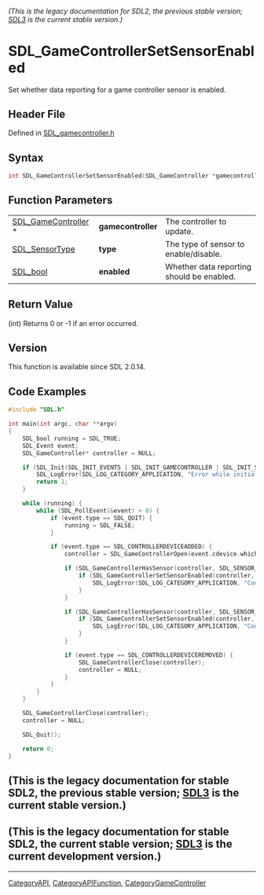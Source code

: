 ###### (This is the legacy documentation for SDL2, the previous stable version; [SDL3](https://wiki.libsdl.org/SDL3/) is the current stable version.)
# SDL_GameControllerSetSensorEnabled

Set whether data reporting for a game controller sensor is enabled.

## Header File

Defined in [SDL_gamecontroller.h](https://github.com/libsdl-org/SDL/blob/SDL2/include/SDL_gamecontroller.h)

## Syntax

```c
int SDL_GameControllerSetSensorEnabled(SDL_GameController *gamecontroller, SDL_SensorType type, SDL_bool enabled);
```

## Function Parameters

|                                            |                    |                                           |
| ------------------------------------------ | ------------------ | ----------------------------------------- |
| [SDL_GameController](SDL_GameController) * | **gamecontroller** | The controller to update.                 |
| [SDL_SensorType](SDL_SensorType)           | **type**           | The type of sensor to enable/disable.     |
| [SDL_bool](SDL_bool)                       | **enabled**        | Whether data reporting should be enabled. |

## Return Value

(int) Returns 0 or -1 if an error occurred.

## Version

This function is available since SDL 2.0.14.

## Code Examples

```c
#include "SDL.h"

int main(int argc, char **argv)
{
    SDL_bool running = SDL_TRUE;
    SDL_Event event;
    SDL_GameController* controller = NULL;

    if (SDL_Init(SDL_INIT_EVENTS | SDL_INIT_GAMECONTROLLER | SDL_INIT_SENSOR) < 0) {
        SDL_LogError(SDL_LOG_CATEGORY_APPLICATION, "Error while initializing SDL2 library : %s\n", SDL_GetError());
        return 1;
    }

    while (running) {
        while (SDL_PollEvent(&event) > 0) {
            if (event.type == SDL_QUIT) {
                running = SDL_FALSE;
            }

            if (event.type == SDL_CONTROLLERDEVICEADDED) {
                controller = SDL_GameControllerOpen(event.cdevice.which);

                if (SDL_GameControllerHasSensor(controller, SDL_SENSOR_GYRO)) {
                    if (SDL_GameControllerSetSensorEnabled(controller, SDL_SENSOR_GYRO, SDL_TRUE) < 0) {
                        SDL_LogError(SDL_LOG_CATEGORY_APPLICATION, "Couldn't enable controller's gyroscope.");
                    }
                }

                if (SDL_GameControllerHasSensor(controller, SDL_SENSOR_ACCEL)) {
                    if (SDL_GameControllerSetSensorEnabled(controller, SDL_SENSOR_ACCEL, SDL_TRUE) < 0) {
                        SDL_LogError(SDL_LOG_CATEGORY_APPLICATION, "Couldn't enable controller's accelerometer.");
                    }
                }

                if (event.type == SDL_CONTROLLERDEVICEREMOVED) {
                    SDL_GameControllerClose(controller);
                    controller = NULL;
                }
            }
        }
    }

    SDL_GameControllerClose(controller);
    controller = NULL;

    SDL_Quit();

    return 0;
}
```

## (This is the legacy documentation for stable SDL2, the previous stable version; [SDL3](https://wiki.libsdl.org/SDL3/) is the current stable version.)



## (This is the legacy documentation for stable SDL2, the current stable version; [SDL3](https://wiki.libsdl.org/SDL3/) is the current development version.)



----
[CategoryAPI](CategoryAPI), [CategoryAPIFunction](CategoryAPIFunction), [CategoryGameController](CategoryGameController)

